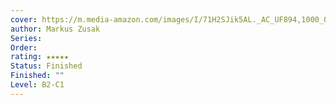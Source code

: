 ```yaml
---
cover: https://m.media-amazon.com/images/I/71H2SJik5AL._AC_UF894,1000_QL80_.jpg
author: Markus Zusak
Series: 
Order: 
rating: ★★★★★
Status: Finished
Finished: ""
Level: B2-C1
---
```









